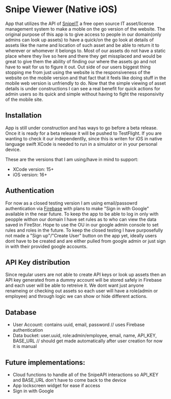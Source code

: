 #  Snipe Viewer (Native iOS)

App that utilizes the API of [SnipeIT](https://github.com/snipe/snipe-it/tree/master) a free open source IT asset/license management system to make a moble on the go version of the website. The original purpose of this app is to give access to people in our domain(only admins can look up assets) to have a quick/on the go look at details of assets like the name and location of such asset and be able to return it to wherever or whomever it belongs to. Most of our assets do not have a static place where they live so here and there they get missplaced and would be great to give them the ability of finding our where the assets go and not have to wait for us to figure it out. 
Out side of our users biggest thing stopping me from just using the website is the responsiveness of the website on the mobile version and that fact that it feels like doing stuff in the mobile web version is unfriendly to do. Now that the simple viewing of asset details is under constructions I can see a real benefit for quick actions for admin users so its quick and simple without having to fight the responsivity of the mobile site.

## Installation

App is still under construction and has ways to go before a beta release. Once it is ready for a beta release it will be pushed to TestFlight. If you are wanting to check it our independentlly, since this is writen for iOS in native language swift XCode is needed to run in a simulator or in your personal device. 

These are the versions that I am using/have in mind to support:
* XCode version: 15+
* iOS version: 16+

## Authentication

For now as a closed testing version I am using email/passowrd authentication via [Firebase](https://firebase.google.com/) with plans to make "Sign in with Google" available in the near future. To keep the app to be able to log in only with peopple withon our domain I have set rules as to who can view the data saved in FireStor. Hope to use the OU in our google admin console to set rules and roles in the future.
To keep the closed testing I have purposefully not made a "Sign up"/"Create User" button on the app yet, ideally users dont have to be created and are either pulled from google admin or just sign in with their provided google accounts.

 
## API Key distribution

Since regular users are not able to create API keys or look up assets then an API key generated from a dummy account will be stored safely in Firebase and each user will be able to retreive it. We dont want just anyone renameing or checking out assets so each user will have a role(admin or employee) and through logic we can show or hide different actions.

## Database

* User Account: contains uuid, email, password // uses Firebase authentication
* Data bucket: user.uuid, role:admin/employee, email, name, API_KEY, BASE_URL // should get made automatically after user creation for now it is manual

## Future implementations:

* Cloud functions to handle all of the SnipeAPI interactions so API_KEY and BASE_URL don't have to come back to the device
* App lockscreen widget for ease if access
* Sign in with Google
